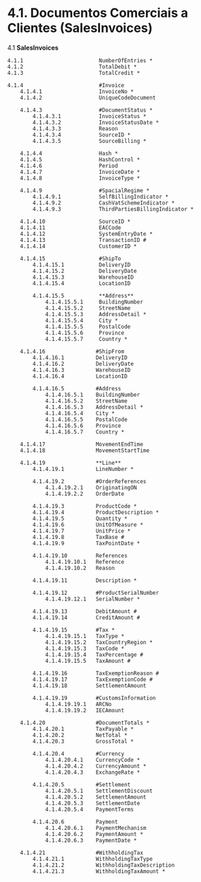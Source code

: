 # 4.1. Documentos Comerciais a Clientes (SalesInvoices)

4.1                              **SalesInvoices**

    4.1.1                        NumberOfEntries *
    4.1.2                        TotalDebit *
    4.1.3                        TotalCredit *

    4.1.4                        #Invoice
        4.1.4.1                  InvoiceNo *
        4.1.4.2                  UniqueCodeDocument

        4.1.4.3                  #DocumentStatus *
            4.1.4.3.1            InvoiceStatus *
            4.1.4.3.2            InvoiceStatusDate *
            4.1.4.3.3            Reason
            4.1.4.3.4            SourceID *
            4.1.4.3.5            SourceBilling *

        4.1.4.4                  Hash *
        4.1.4.5                  HashControl *
        4.1.4.6                  Period
        4.1.4.7                  InvoiceDate *
        4.1.4.8                  InvoiceType *

        4.1.4.9                  #SpacialRegime *
            4.1.4.9.1            SelfBillingIndicator *
            4.1.4.9.2            CashVatSchemeIndicator *
            4.1.4.9.3            ThirdPartiesBillingIndicator *

        4.1.4.10                 SourceID *
        4.1.4.11                 EACCode
        4.1.4.12                 SystemEntryDate *
        4.1.4.13                 TransactionID #
        4.1.4.14                 CustomerID *

        4.1.4.15                 #ShipTo 
            4.1.4.15.1           DeliveryID
            4.1.4.15.2           DeliveryDate
            4.1.4.15.3           WarehouseID
            4.1.4.15.4           LocationID

            4.1.4.15.5           **Address**
                4.1.4.15.5.1     BuildingNumber
                4.1.4.15.5.2     StreetName
                4.1.4.15.5.3     AddressDetail *
                4.1.4.15.5.4     City *
                4.1.4.15.5.5     PostalCode
                4.1.4.15.5.6     Province
                4.1.4.15.5.7     Country *

        4.1.4.16                #ShipFrom
            4.1.4.16.1          DeliveryID
            4.1.4.16.2          DeliveryDate
            4.1.4.16.3          WarehouseID
            4.1.4.16.4          LocationID

            4.1.4.16.5          #Address
                4.1.4.16.5.1    BuildingNumber
                4.1.4.16.5.2    StreetName
                4.1.4.16.5.3    AddressDetail *
                4.1.4.16.5.4    City *
                4.1.4.16.5.5    PostalCode
                4.1.4.16.5.6    Province
                4.1.4.16.5.7    Country *

        4.1.4.17                MovementEndTime
        4.1.4.18                MovementStartTime

        4.1.4.19                **Line**
            4.1.4.19.1          LineNumber *

            4.1.4.19.2          #OrderReferences
                4.1.4.19.2.1    OriginatingON
                4.1.4.19.2.2    OrderDate

            4.1.4.19.3          ProductCode *
            4.1.4.19.4          ProductDescription *
            4.1.4.19.5          Quantity *
            4.1.4.19.6          UnitOfMeasure *
            4.1.4.19.7          UnitPrice *
            4.1.4.19.8          TaxBase #
            4.1.4.19.9          TaxPointDate *

            4.1.4.19.10         References
                4.1.4.19.10.1   Reference
                4.1.4.19.10.2   Reason

            4.1.4.19.11         Description *

            4.1.4.19.12         #ProductSerialNumber
                4.1.4.19.12.1   SerialNumber *

            4.1.4.19.13	        DebitAmount #
            4.1.4.19.14         CreditAmount #

            4.1.4.19.15         #Tax *
                4.1.4.19.15.1   TaxType *
                4.1.4.19.15.2   TaxCountryRegion *
                4.1.4.19.15.3   TaxCode *
                4.1.4.19.15.4   TaxPercentage #
                4.1.4.19.15.5   TaxAmount #

            4.1.4.19.16         TaxExemptionReason #
            4.1.4.19.17         TaxExemptionCode #
            4.1.4.19.18         SettlementAmount

            4.1.4.19.19         #CustomsInformation
                4.1.4.19.19.1   ARCNo
                4.1.4.19.19.2   IECAmount

        4.1.4.20                #DocumentTotals *
            4.1.4.20.1          TaxPayable *
            4.1.4.20.2          NetTotal *
            4.1.4.20.3          GrossTotal *

            4.1.4.20.4          #Currency
                4.1.4.20.4.1    CurrencyCode *
                4.1.4.20.4.2    CurrencyAmount *
                4.1.4.20.4.3    ExchangeRate *

            4.1.4.20.5          #Settlement
                4.1.4.20.5.1    SettlementDiscount
                4.1.4.20.5.2    SettlementAmount
                4.1.4.20.5.3    SettlementDate
                4.1.4.20.5.4    PaymentTerms

            4.1.4.20.6          Payment
                4.1.4.20.6.1    PaymentMechanism
                4.1.4.20.6.2    PaymentAmount *
                4.1.4.20.6.3    PaymentDate *

        4.1.4.21                #WithholdingTax
            4.1.4.21.1          WithholdingTaxType
            4.1.4.21.2          WithholdingTaxDescription
            4.1.4.21.3          WithholdingTaxAmount *